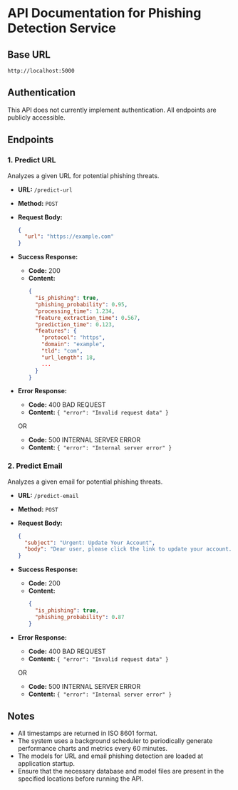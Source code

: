 # API Documentation for Phishing Detection Service

## Base URL

`http://localhost:5000`

## Authentication

This API does not currently implement authentication. All endpoints are publicly accessible.

## Endpoints

### 1. Predict URL

Analyzes a given URL for potential phishing threats.

- **URL:** `/predict-url`
- **Method:** `POST`
- **Request Body:**
  ```json
  {
    "url": "https://example.com"
  }
  ```
- **Success Response:**
  - **Code:** 200
  - **Content:**
    ```json
    {
      "is_phishing": true,
      "phishing_probability": 0.95,
      "processing_time": 1.234,
      "feature_extraction_time": 0.567,
      "prediction_time": 0.123,
      "features": {
        "protocol": "https",
        "domain": "example",
        "tld": "com",
        "url_length": 18,
        ...
      }
    }
    ```
- **Error Response:**

  - **Code:** 400 BAD REQUEST
  - **Content:** `{ "error": "Invalid request data" }`

  OR

  - **Code:** 500 INTERNAL SERVER ERROR
  - **Content:** `{ "error": "Internal server error" }`

### 2. Predict Email

Analyzes a given email for potential phishing threats.

- **URL:** `/predict-email`
- **Method:** `POST`
- **Request Body:**
  ```json
  {
    "subject": "Urgent: Update Your Account",
    "body": "Dear user, please click the link to update your account..."
  }
  ```
- **Success Response:**
  - **Code:** 200
  - **Content:**
    ```json
    {
      "is_phishing": true,
      "phishing_probability": 0.87
    }
    ```
- **Error Response:**

  - **Code:** 400 BAD REQUEST
  - **Content:** `{ "error": "Invalid request data" }`

  OR

  - **Code:** 500 INTERNAL SERVER ERROR
  - **Content:** `{ "error": "Internal server error" }`

## Notes

- All timestamps are returned in ISO 8601 format.
- The system uses a background scheduler to periodically generate performance charts and metrics every 60 minutes.
- The models for URL and email phishing detection are loaded at application startup.
- Ensure that the necessary database and model files are present in the specified locations before running the API.
